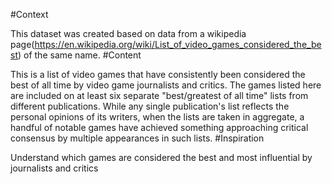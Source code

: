 #Context

This dataset was created based on data from a wikipedia page(https://en.wikipedia.org/wiki/List_of_video_games_considered_the_best) of the same name.
#Content

This is a list of video games that have consistently been considered the best of all time by video game journalists and critics. The games listed here are included on at least six separate "best/greatest of all time" lists from different publications. While any single publication's list reflects the personal opinions of its writers, when the lists are taken in aggregate, a handful of notable games have achieved something approaching critical consensus by multiple appearances in such lists.
#Inspiration

Understand which games are considered the best and most influential by journalists and critics
